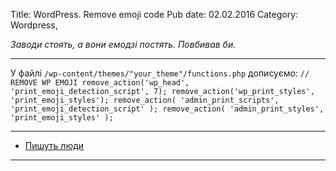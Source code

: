 Title: WordPress. Remove emoji code
Pub date: 02.02.2016
Category: Wordpress, 

_Заводи стоять, а вони емодзі постять.
Повбивав би._

-----

У файлі `/wp-content/themes/"your_theme"/functions.php` дописуємо:
`// REMOVE WP EMOJI
remove_action('wp_head', 'print_emoji_detection_script', 7);
remove_action('wp_print_styles', 'print_emoji_styles');
remove_action( 'admin_print_scripts', 'print_emoji_detection_script' );
remove_action( 'admin_print_styles', 'print_emoji_styles' );`

-----
* <a href="http://www.denisbouquet.com/remove-wordpress-emoji-code/" target="_blank">Пишуть люди</a>
-----